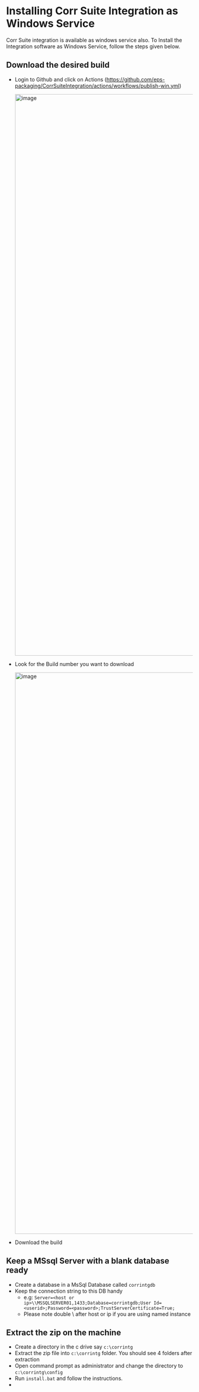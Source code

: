 # Installing Corr Suite Integration as Windows Service
Corr Suite integration is available as windows service also. To Install the Integration software as Windows Service, follow the steps given below.

## Download the desired build
- Login to Github and click on Actions (https://github.com/eps-packaging/CorrSuiteIntegration/actions/workflows/publish-win.yml)
  
  <img width="1511" alt="image" src="https://github.com/user-attachments/assets/3264909d-0960-4eac-804c-cd5c615f3c78" />

- Look for the Build number you want to download
  
  <img width="1511" alt="image" src="https://github.com/user-attachments/assets/275fc203-ade6-4a92-b4cb-0754fdc40cb8" />

- Download the build

## Keep a MSsql Server with a blank database ready
- Create a database in a MsSql Database called `corrintgdb`
- Keep the connection string to this DB handy
  - e.g: `Server=<host or ip>\\MSSQLSERVER01,1433;Database=corrintgdb;User Id=<userid>;Password=<password>;TrustServerCertificate=True;`
  - Please note double \\ after host or ip if you are using named instance
## Extract the zip on the machine
- Create a directory in the c drive say `c:\corrintg`
- Extract the zip file into `c:\corrintg` folder. You should see 4 folders after extraction
- Open command prompt as administrator and change the directory to `c:\corrintg\config`
- Run `install.bat` and follow the instructions.
- 
